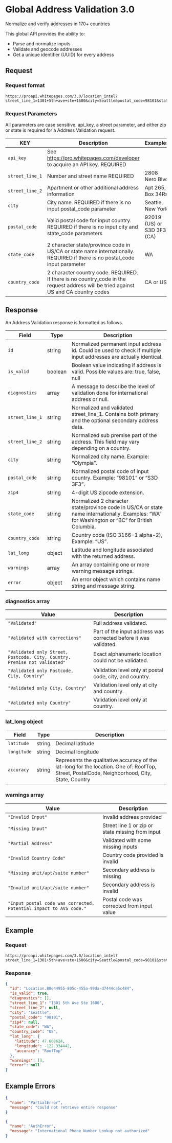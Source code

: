# Global Address Validation 3.0

Normalize and verify addresses in 170+ countries

This global API provides the ability to:

  * Parse and normalize inputs
  * Validate and geocode addresses
  * Get a unique identifier (UUID) for every address

## Request

### Request format

```
https://proapi.whitepages.com/3.0/location_intel?street_line_1=1301+5th+ave+ste+1600&city=Seattle&postal_code=98101&state_code=WA&country_code=US&api_key=KEYVAL
```

### Request Parameters

All parameters are case sensitive. api_key, a street parameter, and either zip or state is required for a Address Validation request.

| KEY             | Description                                                                                                                          | Examples                   |
| -------         | ----                                                                                                                                 | ----                       |
| `api_key`       | See https://pro.whitepages.com/developer to acquire an API key. REQUIRED                                                             |                            |
| `street_line_1` | Number and street name REQUIRED                                                                                                      | 2808 Nero Blvd             |
| `street_line_2` | Apartment or other additional address information                                                                                    | Apt 265, Box 34Rs          |
| `city`          | City name. REQUIRED if there is no input postal_code parameter                                                                       | Seattle, New York          |
| `postal_code`   | Valid postal code for input country. REQUIRED if there is no input city and state_code parameters                                    | 92019 (US) or S3D 3F3 (CA) |
| `state_code`    | 2 character state/province code in US/CA or state name internationally. REQUIRED if there is no postal_code input parameter          | WA                         |
| `country_code`  | 2 character country code. REQUIRED. If there is no country_code in the request address will be tried against US and CA country codes | CA or US                   |


## Response

An Address Validation response is formatted as follows.

| Field           | Type    | Description                                                                                                                                    |
| -------         | ----    | ----                                                                                                                                           |
| `id`            | string  | Normalized permanent input address id. Could be used to check if multiple input addresses are actually identical.                              |
| `is_valid`      | boolean | Boolean value indicating if address is valid. Possible values are: true, false, null                                                           |
| `diagnostics`   | array   | A message to describe the level of validation done for international address or null.                                                          |
| `street_line_1` | string  | Normalized and validated street_line_1. Contains both primary and the optional secondary address data.                                         |
| `street_line_2` | string  | Normalized sub premise part of the address. This field may vary depending on a country.                                                        |
| `city`          | string  | Normalized city name. Example: “Olympia”.                                                                                                      |
| `postal_code`   | string  | Normalized postal code of input country. Example: “98101” or “S3D 3F3”.                                                                        |
| `zip4`          | string  | 4-digit US zipcode extension.                                                                                                                  |
| `state_code`    | string  | Normalized 2 character state/province code in US/CA or state name internationally. Examples: “WA” for Washington or “BC” for British Columbia. |
| `country_code`  | string  | Country code (ISO 3166-1 alpha-2), Example: “US”.                                                                                              |
| `lat_long`      | object  | Latitude and longitude associated with the returned address.                                                                                   |
| `warnings`      | array   | An array containing one or more warning message strings.                                                                                       |
| `error`         | object  | An error object which contains name string and message string.                                                                                 |

### diagnostics array

| Value                                                                     | Description                                                      |
| -------                                                                   | ----                                                             |
| `"Validated"`                                                             | Full address validated.                                          |
| `"Validated with corrections"`                                            | Part of the input address was corrected before it was validated. |
| `"Validated only Street, Postcode, City, Country. Premise not validated"` | Exact alphanumeric location could not be validated.              |
| `"Validated only Postcode, City, Country"`                                | Validation level only at postal code, city, and country.         |
| `"Validated only City, Country"`                                          | Validation level only at city and country.                       |
| `"Validated only Country"`                                                | Validation level only at country.                                |

### lat_long object

| Field       | Type   | Description                                                                                                                                   |
| -------     | ----   | ----                                                                                                                                          |
| `latitude`  | string | Decimal latitude                                                                                                                              |
| `longitude` | string | Decimal longitude                                                                                                                             |
| `accuracy`  | string | Represents the qualitative accuracy of the lat-long for the location. One of: RoofTop, Street, PostalCode, Neighborhood, City, State, Country |

### warnings array

| Value                                                              | Description                                      |
| -------                                                            | ----                                             |
| `"Invalid Input"`                                                  | Invalid address provided                         |
| `"Missing Input"`                                                  | Street line 1 or zip or state missing from input |
| `"Partial Address"`                                                | Validated with some missing inputs               |
| `"Invalid Country Code"`                                           | Country code provided is invalid                 |
| `"Missing unit/apt/suite number"`                                  | Secondary address is missing                     |
| `"Invalid unit/apt/suite number"`                                  | Secondary address is invalid                     |
| `"Input postal code was corrected. Potential impact to AVS code."` | Postal code was corrected from input value       |

## Example

### Request

```
https://proapi.whitepages.com/3.0/location_intel?street_line_1=1301+5th+ave+ste+1600&city=Seattle&postal_code=98101&state_code=WA&country_code=US&api_key=KEYVAL
```

### Response

```json
{
  "id": "Location.88e44955-805c-455a-99da-d7444ca5c484",
  "is_valid": true,
  "diagnostics": [],
  "street_line_1": "1301 5th Ave Ste 1600",
  "street_line_2": null,
  "city": "Seattle",
  "postal_code": "98101",
  "zip4": null,
  "state_code": "WA",
  "country_code": "US",
  "lat_long": {
    "latitude": 47.608624,
    "longitude": -122.334442,
    "accuracy": "RoofTop"
  },
  "warnings": [],
  "error": null
}
```

## Example Errors

```json
{
  "name": "PartialError",
  "message": "Could not retrieve entire response"
}
```

```json
{
  "name": "AuthError",
  "message": "International Phone Number Lookup not authorized"
}
```
